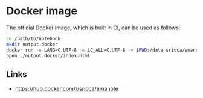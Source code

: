 # Docker image

The official Docker image, which is built in CI, can be used as follows:

```sh
cd /path/to/notebook
mkdir output.docker
docker run -e LANG=C.UTF-8 -e LC_ALL=C.UTF-8 -v $PWD:/data sridca/emanote emanote -L "/data" gen /data/output.docker
open ./output.docker/index.html
```

## Links

- https://hub.docker.com/r/sridca/emanote

